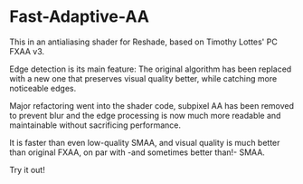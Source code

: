 # Fast-Adaptive-AA

This in an antialiasing shader for Reshade, based on Timothy Lottes' PC FXAA v3.

Edge detection is its main feature: The original algorithm has been replaced with a new one that preserves visual quality better, while catching more noticeable edges.

Major refactoring went into the shader code, subpixel AA has been removed to prevent blur and the edge processing is now much more readable and maintainable without sacrificing performance.

It is faster than even low-quality SMAA, and visual quality is much better than original FXAA, on par with -and sometimes better than!- SMAA.

Try it out!
